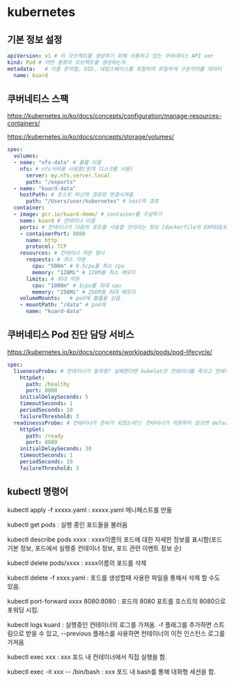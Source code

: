 # kubernetes


## 기본 정보 설정

```yaml
apiVersion: v1 # 이 오브젝트를 생성하기 위해 사용하고 있는 쿠버네티스 API ver
kind: Pod # 어떤 종류의 오브젝트를 생성하는지
metadata:	# 이름 문자열, UID, 네임스페이스를 포함하여 유일하게 구분지어줄 데이터
  name: kuard
```



## 쿠버네티스 스팩
https://kubernetes.io/ko/docs/concepts/configuration/manage-resources-containers/

https://kubernetes.io/ko/docs/concepts/storage/volumes/
```yaml
spec:
  volumes:
  - name: "nfs-data" # 볼륨 이름
    nfs: # nfs서버를 사용함(원격 디스크를 사용)
      server: my.nfs.server.local
      path: "/exports"
  - name: "kuard-data"
    hostPath: # 호스트 머신의 경로와 연결시켜줌
      path: "/Users/user/kubernetes" # host의 경로 
  container:
  - image: gcr.io/kuard-demo/ # container를 구성하기
    name: kuard	# 컨테이너 이름
    ports: # 컨테이너가 다음의 포트를 사용할 것이라는 정보 (dockerfile의 EXPOSE와 돌일)
    - containerPort: 8080
      name: http
      protocol: TCP
    resources: # 컨테이너 자원 명시
      requests: # 최소 자원
        cpu: "500m" # 0.5cpu를 최소 cpu
        memory: "128Mi" # 128M를 최소 메모리
      limits: # 최대 자원
        cpu: "1000m" # 1cpu를 최대 cpu
        memory: "256Mi" # 256M를 최대 메모리
    volumeMounts:	# pod에 볼륨을 싣음 
    - mountPath: "/data" # pod에
      name: "kuard-data"
```

## 쿠버네티스 Pod 진단 담당 서비스

https://kubernetes.io/ko/docs/concepts/workloads/pods/pod-lifecycle/

```yaml
spec:
  livenessProbe: # 컨테이너가 동작중? 실패한다면 kubelet은 컨테이너를 죽이고 컨테이너는 재시작 대상이됨
    httpGet:
      path: /healthy
      port: 8080
    initialDelaySeconds: 5
    timeoutSeconds: 1
    periodSeconds: 10
    failureThreshold: 3
  readinesssProbe: # 컨테이너가 준비가 되었는지?/ 컨테이너가 지원하지 않으면 default는 Success
    httpGet:
      path: /ready
      port: 8080
    initialDelaySeconds: 30
    timeoutSeconds: 1
    periodSeconds: 10
    failureThreshold: 3
```


## kubectl 명령어
kubectl apply -f xxxxx.yaml           : xxxxx.yaml 메니페스트를 만듦

kubectl get pods                      : 실행 중인 포드들을 불러옴

kubectl describe pods xxxx            : xxxx이름의 포드에 대한 자세한 정보를 표시함(포드 기본 정보, 포드에서 실행중 컨테이너 정보, 포드 관련 이벤트 정보 순)

kubectl delete pods/xxxx              : xxxx이름의 포드를 삭제

kubectl delete -f xxxx.yaml           : 포드를 생성할때 사용한 파일을 통해서 삭제 할 수도 있음.

kubectl port-forward xxxx 8080:8080   : 포드의 8080 포트를 호스트의 8080으로 포워딩 시킴.

kubectl logs kuard                    : 실행중인 컨테이너의 로그를 가져옴. -f 플래그를 추가하면 스트림으로 받을 수 있고, --previous 플래스를 사용하면 컨테이너의 이전 인스턴스 로그를 가져옴

kubectl exec xxx                      : xxx 포드 내 컨테이너에서 직접 실행을 함.

kubectl exec -it xxx -- /bin/bash     : xxx 포드 내 bash를 통해 대화형 세션을 함.
